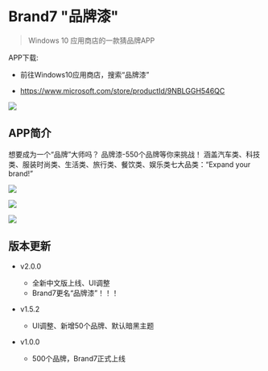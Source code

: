 # Brand7 "品牌漆"

> Windows 10 应用商店的一款猜品牌APP

APP下载:

- 前往Windows10应用商店，搜索“品牌漆”
 
- https://www.microsoft.com/store/productId/9NBLGGH546QC

![](./Brand7/Scrrenshots/SplashScreen.scale-150.png)

## APP简介

想要成为一个“品牌”大师吗？ 品牌漆-550个品牌等你来挑战！ 涵盖汽车类、科技类、服装时尚类、生活类、旅行类、餐饮类、娱乐类七大品类：“Expand your brand!”

![](./Brand7/Scrrenshots/dark1.png)

![](./Brand7/Scrrenshots/classes.png)

![](./Brand7/Scrrenshots/light1.png)


## 版本更新

- v2.0.0 
    - 全新中文版上线、UI调整 
    - Brand7更名“品牌漆”！！！ 
    
- v1.5.2 
    - UI调整、新增50个品牌、默认暗黑主题 
    
- v1.0.0 
    - 500个品牌，Brand7正式上线
